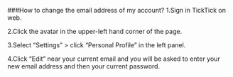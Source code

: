 ###How to change the email address of my account?
1.Sign in TickTick on web.

2.Click the avatar in the upper-left hand corner of the page.

3.Select “Settings” > click “Personal Profile” in the left panel.

4.Click “Edit” near your current email and you will be asked to enter your new email address and then your current password.
